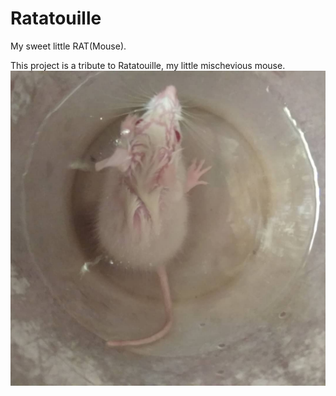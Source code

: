 # Ratatouille
My sweet little RAT(Mouse).

This project is a tribute to Ratatouille, my little mischevious mouse.
![alt Ratatouille](https://raw.githubusercontent.com/trishantexploits/Ratatouille/main/Ratatouille.jpg)